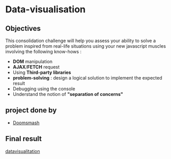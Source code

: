 # Data-visualisation

## Objectives
This consolidation challenge will help you assess your ability to solve a problem inspired from real-life situations using your new javascript muscles involving the following know-hows :

- **DOM** manipulation
- **AJAX**/**FETCH** request
- Using **Third-party libraries**
- **problem-solving** : design a logical solution to implement the expected result
- Debugging using the console
- Understand the notion of **"separation of concerns"**

## project done by

- [Doomsmash](https://github.com/Doomsmash)

## Final result

[datavisualitation](https://doomsmash.github.io/Data-visualisation/)
